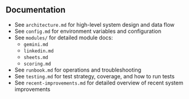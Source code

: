 ## Documentation

- See `architecture.md` for high-level system design and data flow
- See `config.md` for environment variables and configuration
- See `modules/` for detailed module docs:
  - `gemini.md`
  - `linkedin.md`
  - `sheets.md`
  - `scoring.md`
- See `runbook.md` for operations and troubleshooting
- See `testing.md` for test strategy, coverage, and how to run tests
- See `recent-improvements.md` for detailed overview of recent system improvements


